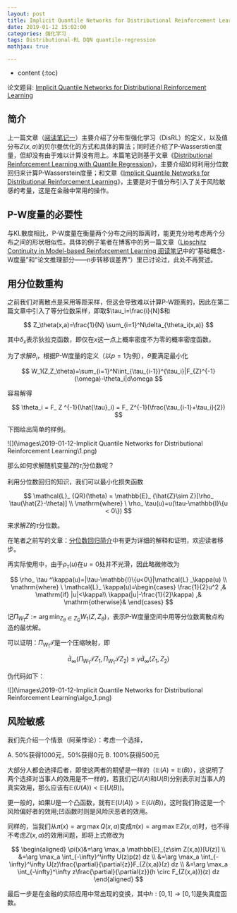 ```yaml
---
layout: post
title: Implicit Quantile Networks for Distributional Reinforcement Learning 阅读笔记（二）
date: 2019-01-12 15:02:00
categories: 强化学习
tags: Distributional-RL DQN quantile-regression 
mathjax: true

---
```


* content
{:toc}

论文题目: [Implicit Quantile Networks for Distributional Reinforcement Learning](https://arxiv.org/abs/1806.06923)

## 简介

上一篇文章（[阅读笔记一](https://siqili1230.github.io/2019/01/03/Implicit-Quantile-Networks-for-Distributional-Reinforcement-Learning/)）主要介绍了分布型强化学习（DisRL）的定义，以及值分布$Z(x,a)$的贝尔曼优化的方式和具体的算法；同时还介绍了P-Wasserstien度量，但却没有由于难以计算没有用上。本篇笔记则基于文章《[Distributional Reinforcement Learning with Quantile Regression](https://arxiv.org/abs/1710.10044)》，主要介绍如何利用分位数回归来计算P-Wasserstein度量；和文章《[Implicit Quantile Networks for Distributional Reinforcement Learning](https://arxiv.org/abs/1806.06923)》，主要是对于值分布引入了关于风险敏感的考量，这是在金融中常用的操作。






## P-W度量的必要性

与KL散度相比，P-W度量在衡量两个分布之间的距离时，能更充分地考虑两个分布之间的形状相似性。具体的例子笔者在博客中的另一篇文章（[Lipschitz Continuity in Model-based Reinforcement Learning 阅读笔记](https://siqili1230.github.io/2018/09/06/Lipschitz-Continuity-in-Model-based-Reinforcement-Learning/)中的“基础概念-W度量”和“论文推理部分——n步转移误差界”）里已讨论过，此处不再赘述。

## 用分位数重构

之前我们对离散点是采用等距采样，但这会导致难以计算P-W距离的，因此在第二篇文章中引入了等分位数采样，即取$\tau_i=\frac{i}{N}$和

$$
Z_\theta(x,a)=\frac{1}{N} \sum_{i=1}^N\delta_{\theta_i(x,a)} 
$$

其中$\delta_x$表示狄拉克函数，即仅在$x$这一点上概率密度不为零的概率密度函数。

为了求解$\theta_i$，根据P-W度量的定义（以$p=1$为例），$\theta$要满足最小化

$$
W_1(Z,Z_\theta)=\sum_{i=1}^N\int_{\tau_{i-1}}^{\tau_i}|F_{Z}^{-1}(\omega)-\theta_i|d\omega
$$

容易解得

$$
\theta_i = F_ Z ^{-1}(\hat{\tau}_i) = F_ Z^{-1}(\frac{\tau_{i-1}+\tau_i}{2})
$$

下图给出简单的样例。

![](\images\2019-01-12-Implicit Quantile Networks for Distributional Reinforcement Learning\1.png)

那么如何求解随机变量$Z$的$\hat{\tau}_i$分位数呢？

利用分位数回归的知识，我们可以最小化损失函数

$$
\mathcal{L}_ {QR}(\theta) = \mathbb{E}_ {\hat{Z}\sim Z}[\rho_ \tau(\hat{Z}-\theta)] \\
\mathrm{where} \ \rho_ \tau(u)=u(\tau-\mathbb{I}\{u < 0\})
$$

来求解$Z$的$\tau$分位数。

在笔者之前写的文章：[分位数回归简介](https://siqili1230.github.io/2018/07/24/quantile-regression-1/)中有更为详细的解释和证明，欢迎读者移步。

再实际使用中，由于$\rho_ \tau(u)$在$u=0$处并不光滑，因此略微修改为

$$
\rho_ \tau ^\kappa(u)=|\tau-\mathbb{I}\{u<0\}|\mathcal{L} _\kappa(u) \\
\mathrm{where} \ \mathcal{L}_ \kappa(u)=\begin{cases}
        \frac{1}{2}u^2 ,& \mathrm{if} |u|<\kappa\\
        \kappa(|u|-\frac{1}{2}\kappa) ,& \mathrm{otherwise}&
\end{cases}
$$

记$\Pi_{W_1}Z:=\arg \min_{Z_\theta \in Z_Q} W_1(Z,Z_\theta)$，表示P-W度量空间中用等分位数离散点构造的最优解。

可以证明：$\Pi_{W_1}\mathcal{T}$是一个压缩映射，即

$$
\bar{d}_ \infty(\Pi_{W_1}\mathcal{T}Z_1,\Pi_{W_1}\mathcal{T}Z_2)\leq\gamma\bar{d}_ \infty(Z_1,Z_2)
$$

伪代码如下：

![](\images\2019-01-12-Implicit Quantile Networks for Distributional Reinforcement Learning\algo_1.png)

## 风险敏感

我们先介绍一个情景（阿莱悖论）：考虑一个选择，

A. 50%获得1000元，50%获得0元
B. 100%获得500元

大部分人都会选择后者，即使这两者的期望是一样的（$\mathbb{E}(A)=\mathbb{E}(B)$），这说明了两个选择对当事人的效用是不一样的，若我们记$U(A)$和$U(B)$分别表示对当事人的真实效用，那么应该有$\mathbb{E}(U(A)) < \mathbb{E}(U(B))$。

更一般的，如果$U$是一个凸函数，就有$\mathbb{E}(U(A)) > \mathbb{E}(U(B))$，这时我们称这是一个风险偏好者的效用;凹函数时则是风险厌恶者的效用。

同样的，当我们从$\pi(x)=\arg \max Q(x,a)$变成$\pi(x)=\arg \max \mathbb{E}Z(x,a)$时，也不得不考虑$Z(x,a)$的效用问题，即将上式修改为

$$
\begin{aligned}
\pi(x)&=\arg \max_a \mathbb{E}_{z\sim Z(x,a)}[U(z)] \\
&=\arg \max_a \int_{-\infty}^\infty U(z)p(z) dz \\
&=\arg \max_a \int_{-\infty}^\infty U(z)\frac{\partial}{\partial{z}}F_{Z(x,a)}(z) dz \\
&=\arg \max_a \int_{-\infty}^\infty z\frac{\partial}{\partial{z}}(h \circ F_{Z(x,a)})(z) dz
\end{aligned}
$$

最后一步是在金融的实际应用中常出现的变换，其中$h:[0,1]\to[0,1]$是失真度函数。
















